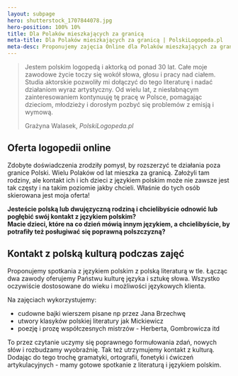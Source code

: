 ```yaml
---
layout: subpage
hero: shutterstock_1707844078.jpg
hero-position: 100% 10%
title: Dla Polaków mieszkających za granicą
meta-title: Dla Polaków mieszkających za granicą | PolskiLogopeda.pl
meta-desc: Proponujemy zajęcia Online dla Polaków mieszkających za granicą. Utrzymaj kontakt z językiem i kulturą, zapoznaj swoje dzieci z podstawami polskiej kultury. Zapraszamy do kontaktu!
---
```


<section>
  <blockquote class="blockquote text-justify">
    <p class="mb-0">
    Jestem polskim logopedą i aktorką od ponad 30 lat. Całe moje zawodowe życie toczy się wokół słowa, głosu i pracy nad ciałem. 
    Studia aktorskie pozwoliły mi dołączyć do tego literaturę i nadać działaniom wyraz artystyczny. 
    Od wielu lat, z niesłabnącym zainteresowaniem kontynuuję tę pracę w Polsce, pomagając dzieciom, 
    młodzieży i dorosłym pozbyć się problemów z emisją i wymową.
    </p>
    <footer class="blockquote-footer text-right">
    Grażyna Walasek, <cite>PolskiLogopeda.pl</cite>
    </footer>
  </blockquote> 
</section>

## Oferta logopedii online

Zdobyte doświadczenia zrodziły pomysł, by rozszerzyć te działania poza granice Polski. Wielu Polaków od lat mieszka za granicą. 
Założyli tam rodziny, ale kontakt ich i ich dzieci z językiem polskim może nie zawsze jest tak częsty i na takim poziomie jakby chcieli. 
Właśnie do tych osób skierowana jest moja oferta!

**Jesteście polską lub dwujęzyczną rodziną i chcielibyście odnowić lub pogłębić swój kontakt z językiem polskim?** <br>
**Macie dzieci, które na co dzień mówią innym językiem, a chcielibyście, by potrafiły też posługiwać się poprawną polszczyzną?**

## Kontakt z polską kulturą podczas zajęć

Proponujemy spotkania z językiem polskim z polską literaturą w tle. Łącząc dwa zawody oferujemy Państwu 
kulturę języka i sztukę słowa. Wszystko oczywiście dostosowane do wieku i możliwości językowych klienta.

Na zajęciach wykorzystujemy:
 - cudowne bajki wierszem pisane np przez Jana Brzechwę
 - utwory klasyków polskiej literatury jak Mickiewicz
 - poezję i prozę współczesnych mistrzów - Herberta, Gombrowicza itd
 
To przez czytanie uczymy się poprawnego formułowania zdań, nowych słów i  rozbudzamy wyobraźnię. 
Tak też utrzymujemy kontakt z kulturą.
Dodając do tego trochę gramatyki, ortografii, fonetyki i&nbsp;ćwiczeń artykulacyjnych - mamy gotowe spotkanie z literaturą 
i językiem polskim.

